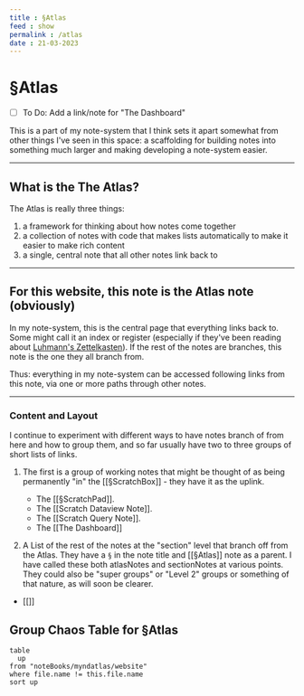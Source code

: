 ```yaml
---
title : §Atlas
feed : show
permalink : /atlas
date : 21-03-2023
---
```

# §Atlas
- [ ] To Do: Add a link/note for "The Dashboard"

This is a part of my note-system that I think sets it apart somewhat from other things I've seen in this space: a scaffolding for building notes into something much larger and making developing a note-system easier.

---
## What is the The Atlas?
The Atlas is really three things:
1. a framework for thinking about how notes come together
2. a collection of notes with code that makes lists automatically to make it easier to make rich content
3. a single, central note that all other notes link back to

---
## For this website, this note is the Atlas note (obviously)

In my note-system, this is the central page that everything links back to. Some might call it an index or register (especially if they've been reading about [Luhmann's Zettelkasten](https://en.wikipedia.org/wiki/Zettelkasten)). If the rest of the notes are branches, this note is the one they all branch from.

Thus: everything in my note-system can be accessed following links from this note, via one or more paths through other notes.

---
### Content and Layout
I continue to experiment with different ways to have notes branch of from here and how to group them, and so far usually have two to three groups of short lists of links.

1. The first is a group of working notes that might be thought of as being permanently "in" the [[§ScratchBox]] - they have it as the uplink.
	- The [[§ScratchPad]].
	- The [[Scratch Dataview Note]].
	- The [[Scratch Query Note]].
	- The [[The Dashboard]]

2. A List of the rest of the notes at the "section" level that branch off from the Atlas. They have a `§` in the note title and [[§Atlas]] note as a parent.  I have called these both atlasNotes and sectionNotes at various points. They could also be "super groups" or "Level 2" groups or something of that nature, as will soon be clearer.
- [[]]

<!--
Something about [Nick Milo's "Maps Of Content"](https://notes.linkingyourthinking.com/Cards/MOCs+Overview) (I don't want to just start using his term without deeper consideration but I'm not sure my AtlasNotes aren't conceptually quite similar to Maps of Content at least in some ways.)
-->

## Group Chaos Table for §Atlas
```dataview
table
  up
from "noteBooks/myndatlas/website"
where file.name != this.file.name
sort up
```

